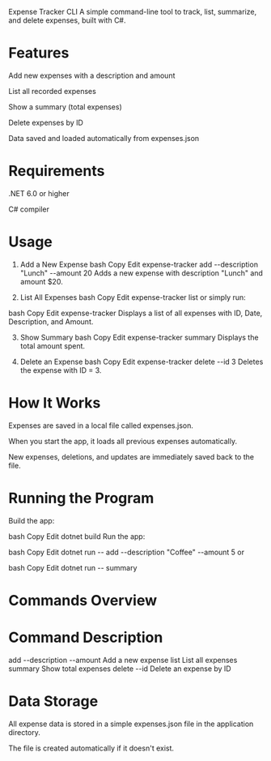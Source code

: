 Expense Tracker CLI
A simple command-line tool to track, list, summarize, and delete expenses, built with C#.

# Features

Add new expenses with a description and amount

List all recorded expenses

Show a summary (total expenses)

Delete expenses by ID

Data saved and loaded automatically from expenses.json

# Requirements

.NET 6.0 or higher

C# compiler

# Usage

1. Add a New Expense
   bash
   Copy
   Edit
   expense-tracker add --description "Lunch" --amount 20
   Adds a new expense with description "Lunch" and amount $20.

2. List All Expenses
   bash
   Copy
   Edit
   expense-tracker list
   or simply run:

bash
Copy
Edit
expense-tracker
Displays a list of all expenses with ID, Date, Description, and Amount.

3. Show Summary
   bash
   Copy
   Edit
   expense-tracker summary
   Displays the total amount spent.

4. Delete an Expense
   bash
   Copy
   Edit
   expense-tracker delete --id 3
   Deletes the expense with ID = 3.

# How It Works

Expenses are saved in a local file called expenses.json.

When you start the app, it loads all previous expenses automatically.

New expenses, deletions, and updates are immediately saved back to the file.

# Running the Program

Build the app:

bash
Copy
Edit
dotnet build
Run the app:

bash
Copy
Edit
dotnet run -- add --description "Coffee" --amount 5
or

bash
Copy
Edit
dotnet run -- summary

# Commands Overview

# Command Description

add --description <desc> --amount <amt> Add a new expense
list List all expenses
summary Show total expenses
delete --id <id> Delete an expense by ID

# Data Storage

All expense data is stored in a simple expenses.json file in the application directory.

The file is created automatically if it doesn't exist.
